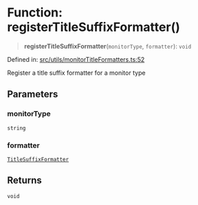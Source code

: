 # Function: registerTitleSuffixFormatter()

> **registerTitleSuffixFormatter**(`monitorType`, `formatter`): `void`

Defined in: [src/utils/monitorTitleFormatters.ts:52](https://github.com/Nick2bad4u/Uptime-Watcher/blob/2a45eeb1723f8f7089001af2c92aa07d82dfe7e4/src/utils/monitorTitleFormatters.ts#L52)

Register a title suffix formatter for a monitor type

## Parameters

### monitorType

`string`

### formatter

[`TitleSuffixFormatter`](../type-aliases/TitleSuffixFormatter.md)

## Returns

`void`
